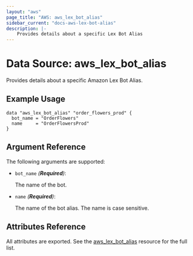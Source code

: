 ```yaml
---
layout: "aws"
page_title: "AWS: aws_lex_bot_alias"
sidebar_current: "docs-aws-lex-bot-alias"
description: |-
    Provides details about a specific Lex Bot Alias
---
```


# Data Source: aws_lex_bot_alias

Provides details about a specific Amazon Lex Bot Alias.

## Example Usage

```hcl
data "aws_lex_bot_alias" "order_flowers_prod" {
  bot_name = "OrderFlowers"
  name     = "OrderFlowersProd"
}
```

## Argument Reference

The following arguments are supported:

* `bot_name` _(**Required**)_:

    The name of the bot.

* `name` _(**Required**)_:

    The name of the bot alias. The name is case sensitive.

## Attributes Reference

All attributes are exported. See the [aws_lex_bot_alias](/docs/providers/aws/r/lex_bot_alias.html)
resource for the full list.
